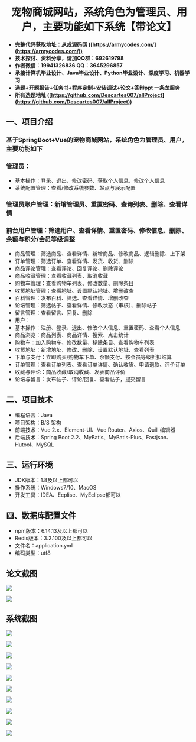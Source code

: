 <h1 align="center">宠物商城网站，系统角色为管理员、用户，主要功能如下系统【带论文】</h1></p>

- <b>完整代码获取地址：从戎源码网 ([https://armycodes.com/](https://armycodes.com/))</b>
- <b>技术探讨、资料分享，请加QQ群：692619798</b>
- <b>作者微信：19941326836  QQ：3645296857</b>
- <b>承接计算机毕业设计、Java毕业设计、Python毕业设计、深度学习、机器学习</b>
- <b>选题+开题报告+任务书+程序定制+安装调试+论文+答辩ppt 一条龙服务</b>
- <b>所有选题地址 ([https://github.com/Descartes007/allProject](https://github.com/Descartes007/allProject)) </b>

## 一、项目介绍

### 基于SpringBoot+Vue的宠物商城网站，系统角色为管理员、用户，主要功能如下
### 管理员：
- 基本操作：登录、退出、修改密码、获取个人信息、修改个人信息
- 系统配置管理：查看/修改系统参数、站点与展示配置
### 管理员账户管理：新增管理员、重置密码、查询列表、删除、查看详情
### 前台用户管理：筛选用户、查看详情、重置密码、修改信息、删除、余额与积分/会员等级调整
- 商品管理：筛选商品、查看详情、新增商品、修改商品、逻辑删除、上下架
- 订单管理：筛选订单、查看详情、发货、收货、删除
- 商品评论管理：查看评论、回复评论、删除评论
- 商品收藏管理：查看收藏列表、取消收藏
- 购物车管理：查看购物车列表、修改数量、删除条目
- 收货地址管理：查看地址、设置默认地址、增删改查
- 百科管理：发布百科、筛选、查看详情、增删改查
- 论坛管理：筛选帖子、查看详情、修改状态（审核）、删除帖子
- 留言管理：查看留言、回复、删除
- 用户：
- 基本操作：注册、登录、退出、修改个人信息、重置密码、查看个人信息
- 商品浏览：商品列表、商品详情、搜索、点击统计
- 购物车：加入购物车、修改数量、移除条目、查看购物车列表
- 收货地址：新增地址、修改、删除、设置默认地址、查看列表
- 下单与支付：立即购买/购物车下单、余额支付、按会员等级折扣结算
- 订单管理：查看订单列表、查看订单详情、确认收货、申请退款、评价订单
- 收藏与评论：商品收藏/取消收藏、发表商品评价
- 论坛与留言：发布帖子、评论/回复、查看帖子，提交留言

## 二、项目技术

- 编程语言：Java
- 项目架构：B/S 架构
- 前端技术：Vue 2.x、Element-UI、Vue Router、Axios、Quill 编辑器
- 后端技术：Spring Boot 2.2、MyBatis、MyBatis-Plus、Fastjson、Hutool、MySQL


## 三、运行环境

- JDK版本：1.8及以上都可以
- 操作系统：Windows7/10、MacOS
- 开发工具：IDEA、Ecplise、MyEclipse都可以

## 四、数据库配置文件

- npm版本：6.14.13及以上都可以
- Redis版本：3.2.100及以上都可以
- 文件名：application.yml
- 编码类型：utf8

## 论文截图

![](screenshot/1.png)

![](screenshot/2.png)

## 系统截图

![](screenshot/3.png)

![](screenshot/4.png)

![](screenshot/5.png)

![](screenshot/6.png)

![](screenshot/7.png)

![](screenshot/8.png)

![](screenshot/9.png)

![](screenshot/10.png)

![](screenshot/11.png)

![](screenshot/12.png)